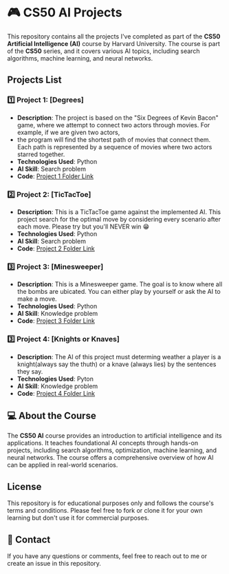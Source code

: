 # 🎮 CS50 AI Projects

This repository contains all the projects I've completed as part of the 
**CS50 Artificial Intelligence (AI)** course by Harvard University. 
The course is part of the **CS50** series, and it covers various AI topics, 
including search algorithms, machine learning, and neural networks.

## Projects List
### 1️⃣ **Project 1: [Degrees]**
   - **Description**: The project is based on the "Six Degrees of Kevin Bacon" game, where we attempt to connect two actors through movies. For example, if we are given two actors,
   - the program will find the shortest path of movies that connect them. Each path is represented by a sequence of movies where two actors starred together.
   - **Technologies Used**: Python
   - **AI Skill**: Search problem
   - **Code**: [Project 1 Folder Link](./degrees)

### 2️⃣ **Project 2: [TicTacToe]**
   - **Description**: This is a TicTacToe game against the implemented AI. This project search for the optimal move by considering every scenario after each move. Please try but you'll NEVER win 😁
   - **Technologies Used**: Python
   - **AI Skill**: Search problem
   - **Code**: [Project 2 Folder Link](./tictactoe)

### 3️⃣ **Project 3: [Minesweeper]**
   - **Description**: This is a Minesweeper game. The goal is to know where all the bombs are ubicated. You can either play by yourself or ask the AI to make a move.
   - **Technologies Used**: Python
   - **AI Skill**: Knowledge problem
   - **Code**: [Project 3 Folder Link](./minesweeper)

### 3️⃣ **Project 4: [Knights or Knaves]**
   - **Description**: The AI of this project must determing weather a player is a knight(always say the thuth) or a knave (always lies) by the sentences they say.
   - **Technologies Used**: Pyton
   - **AI Skill**: Knowledge problem
   - **Code**: [Project 4 Folder Link](./knights)

## 💻 About the Course

The **CS50 AI** course provides an introduction to artificial intelligence and its applications. It teaches foundational AI 
concepts through hands-on projects, including search algorithms, optimization, machine learning, and neural networks. 
The course offers a comprehensive overview of how AI can be applied in real-world scenarios.

## License

This repository is for educational purposes only and follows the course's terms and conditions. Please feel free to fork or clone it for 
your own learning but don't use it for commercial purposes.

## 📣 Contact

If you have any questions or comments, feel free to reach out to me or create an issue in this repository.
